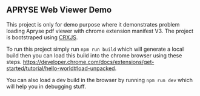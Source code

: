 
## APRYSE Web Viewer Demo
This project is only for demo purpose where it demonstrates problem loading Apryse pdf viewer with chrome extension manifest V3.
The project is bootstraped using [CRXJS](https://crxjs.dev/vite-plugin/).

To run this project simply run
`npm run build` which will generate a local build then you can load this build into the chrome browser using these steps.
https://developer.chrome.com/docs/extensions/get-started/tutorial/hello-world#load-unpacked.

You can also load a dev build in the browser by running `npm run dev` which will help you in debugging stuff.


